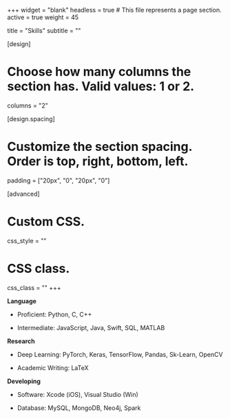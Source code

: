 +++
widget = "blank"
headless = true  # This file represents a page section.
active = true
weight = 45

title = "Skills"
subtitle = ""

[design]
  # Choose how many columns the section has. Valid values: 1 or 2.
  columns = "2"

[design.spacing]
  # Customize the section spacing. Order is top, right, bottom, left.
  padding = ["20px", "0", "20px", "0"]

[advanced]
 # Custom CSS. 
 css_style = ""
 
 # CSS class.
 css_class = ""
+++

**Language**

- Proficient: Python, C, C++

- Intermediate: JavaScript, Java, Swift, SQL, MATLAB

**Research**
- Deep Learning: PyTorch, Keras, TensorFlow, Pandas, Sk-Learn, OpenCV

- Academic Writing: LaTeX

**Developing**
- Software: Xcode (iOS), Visual Studio (Win)

- Database: MySQL, MongoDB, Neo4j, Spark